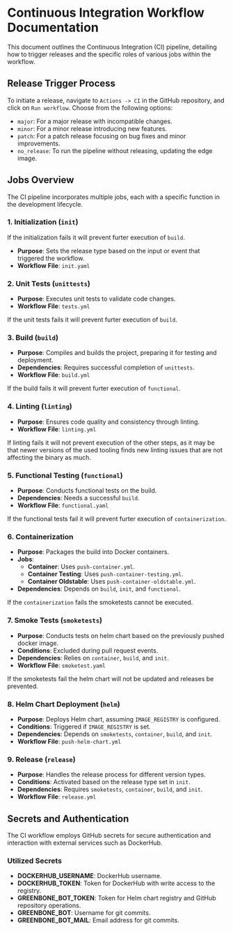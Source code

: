 # Continuous Integration Workflow Documentation

This document outlines the Continuous Integration (CI) pipeline, detailing how to trigger releases and the specific roles of various jobs within the workflow.

## Release Trigger Process

To initiate a release, navigate to `Actions -> CI` in the GitHub repository, and click on `Run workflow`. Choose from the following options:
- `major`: For a major release with incompatible changes.
- `minor`: For a minor release introducing new features.
- `patch`: For a patch release focusing on bug fixes and minor improvements.
- `no_release`: To run the pipeline without releasing, updating the edge image.

## Jobs Overview

The CI pipeline incorporates multiple jobs, each with a specific function in the development lifecycle.

### 1. Initialization (`init`)

If the initialization fails it will prevent furter execution of `build`.

- **Purpose**: Sets the release type based on the input or event that triggered the workflow.
- **Workflow File**: `init.yaml`

### 2. Unit Tests (`unittests`)
- **Purpose**: Executes unit tests to validate code changes.
- **Workflow File**: `tests.yml`

If the unit tests fails it will prevent furter execution of `build`.

### 3. Build (`build`)
- **Purpose**: Compiles and builds the project, preparing it for testing and deployment.
- **Dependencies**: Requires successful completion of `unittests`.
- **Workflow File**: `build.yml`


If the build fails it will prevent furter execution of `functional`.

### 4. Linting (`linting`)
- **Purpose**: Ensures code quality and consistency through linting.
- **Workflow File**: `linting.yml`

If linting fails it will not prevent execution of the other steps, as it may be that newer versions of the used tooling finds new linting issues that are not affecting the binary as much.


### 5. Functional Testing (`functional`)
- **Purpose**: Conducts functional tests on the build.
- **Dependencies**: Needs a successful `build`.
- **Workflow File**: `functional.yaml`

If the functional tests fail it will prevent furter execution of `containerization`.

### 6. Containerization
- **Purpose**: Packages the build into Docker containers.
- **Jobs**:
  - **Container**: Uses `push-container.yml`.
  - **Container Testing**: Uses `push-container-testing.yml`.
  - **Container Oldstable**: Uses `push-container-oldstable.yml`.
- **Dependencies**: Depends on `build`, `init`, and `functional`.

If the `containerization` fails the smoketests cannot be executed. 

### 7. Smoke Tests (`smoketests`)
- **Purpose**: Conducts tests on helm chart based on the previously pushed docker image.
- **Conditions**: Excluded during pull request events.
- **Dependencies**: Relies on `container`, `build`, and `init`.
- **Workflow File**: `smoketest.yaml`

If the smoketests fail the helm chart will not be updated and releases be prevented.


### 8. Helm Chart Deployment (`helm`)
- **Purpose**: Deploys Helm chart, assuming `IMAGE_REGISTRY` is configured.
- **Conditions**: Triggered if `IMAGE_REGISTRY` is set.
- **Dependencies**: Depends on `smoketests`, `container`, `build`, and `init`.
- **Workflow File**: `push-helm-chart.yml`

### 9. Release (`release`)
- **Purpose**: Handles the release process for different version types.
- **Conditions**: Activated based on the release type set in `init`.
- **Dependencies**: Requires `smoketests`, `container`, `build`, and `init`.
- **Workflow File**: `release.yml`

## Secrets and Authentication

The CI workflow employs GitHub secrets for secure authentication and interaction with external services such as DockerHub.

### Utilized Secrets
- **DOCKERHUB_USERNAME**: DockerHub username.
- **DOCKERHUB_TOKEN**: Token for DockerHub with write access to the registry.
- **GREENBONE_BOT_TOKEN**: Token for Helm chart registry and GitHub repository operations.
- **GREENBONE_BOT**: Username for git commits.
- **GREENBONE_BOT_MAIL**: Email address for git commits.
